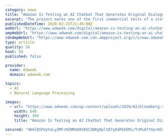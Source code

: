 ```yaml
---
category: news
title: "Amazon Is Testing an AI Chatbot That Generates Original Dialogue in Real Time"
excerpt: "The project marks one of the first commercial tests of a state-of-the-art new natural language processing technology that researchers think has the potential to supercharge progress in the field. The model, which has also powered cutting-edge systems like OpenAI’s GPT-2, draws on massive training datasets and predictive text to generate ..."
publishedDateTime: 2020-02-25T21:49:00Z
webUrl: "https://www.adweek.com/digital/amazon-is-testing-an-ai-chatbot-that-generates-original-dialogue-in-real-time/"
ampWebUrl: "https://www.adweek.com/digital/amazon-is-testing-an-ai-chatbot-that-generates-original-dialogue-in-real-time/amp/"
cdnAmpWebUrl: "https://www-adweek-com.cdn.ampproject.org/c/s/www.adweek.com/digital/amazon-is-testing-an-ai-chatbot-that-generates-original-dialogue-in-real-time/amp/"
type: article
quality: 56
heat: 56
published: false

provider:
  name: Adweek
  domain: adweek.com

topics:
  - AI
  - Natural Language Processing

images:
  - url: "https://www.adweek.com/wp-content/uploads/2020/02/bloomberg-spending-PAGE-03-2020-640x360.jpg"
    width: 640
    height: 360
    title: "Amazon Is Testing an AI Chatbot That Generates Original Dialogue in Real Time"

secured: "46mlBIFUyVaLyZMFrHZNMnD8V85CZWRg9plt87yDdPb5EMi/TvMsAftVp+05siY/8PBQmUeaMXkiLkLk60tqzB5tcUut7tDuzDj11Lzic71nToJx+THE4aMJeXkyPgHF4dm5ySRal+MGeyWOkTJZLadPgFTdB/lg2Td1g3S8C6lfi8Z96XHgHVQJEp6RhXPrSNRTon5gZ2ygK3neiVI2S451LdppiVtyZdBxRsaV59WP6HMUVssoUVkkikxYbpIt8LuN1qaZwQg8zaraufucPY2MFFWlyLd/f/CwFwXvJhr7mku8d0Dmu06erfCXBY29v3t8IbmbLY12AjEfApewp9QFcO9YN5p8RZ6GgkNGttTcwXu+ftKcrX68lwN74DvOUDR6tkSuCnkMKssUlIn5wC+OLpe+GoawTxIYOBLGP8j3y7STLcFqopNztsNF5bu9PcpU3n3XI2cH4L96x3mzMZQ/LOghT60iofHZz3NW4bA=;OfBQhVpchLs3xbqm1u2AXw=="
---
```


